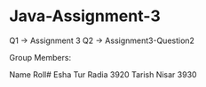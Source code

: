 # Java-Assignment-3

Q1 -> Assignment 3
Q2 -> Assignment3-Question2



Group Members:

Name                     Roll#
Esha Tur Radia           3920
Tarish Nisar             3930